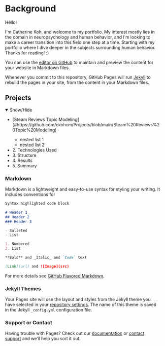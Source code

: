 # Background

Hello!

I'm Catherine Koh, and welcome to my portfolio. My interest mostly lies in the domain in neuropsychology and human behavior, and I'm looking to make a career transition into this field one step at a time. Starting with my portfolio where I dive deeper in the subjects surrounding human behavior. Thanks for reading! :)

You can use the [editor on GitHub](https://github.com/ckohcm/Steam_Reviews_Analysis/edit/main/README.md) to maintain and preview the content for your website in Markdown files.

Whenever you commit to this repository, GitHub Pages will run [Jekyll](https://jekyllrb.com/) to rebuild the pages in your site, from the content in your Markdown files.

## Projects
<details open>
 <summary>Show/Hide</summary>
 <ul>
  <li>[Steam Reviews Topic Modeling](#https://github.com/ckohcm/Projects/blob/main/Steam%20Reviews%20Topic%20Modeling)</li>
 <ul>
  <li> nested list 1</li>
  <li> nested list 2</li>
  </ul>
  <li> 2. Technologies Used </li>
  <li> 3. Structure </li>
  <li> 4. Results </li>
  <li> 5. Summary </li>
 </ul> 
</details>

### Markdown

Markdown is a lightweight and easy-to-use syntax for styling your writing. It includes conventions for

```markdown
Syntax highlighted code block

# Header 1
## Header 2
### Header 3

- Bulleted
- List

1. Numbered
2. List

**Bold** and _Italic_ and `Code` text

[Link](url) and ![Image](src)
```

For more details see [GitHub Flavored Markdown](https://guides.github.com/features/mastering-markdown/).

### Jekyll Themes

Your Pages site will use the layout and styles from the Jekyll theme you have selected in your [repository settings](https://github.com/ckohcm/Steam_Reviews_Analysis/settings/pages). The name of this theme is saved in the Jekyll `_config.yml` configuration file.

### Support or Contact

Having trouble with Pages? Check out our [documentation](https://docs.github.com/categories/github-pages-basics/) or [contact support](https://support.github.com/contact) and we’ll help you sort it out.
